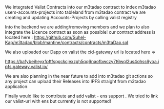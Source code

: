 We integrated Valist Contracts into our m3tadao contract to index m3tadao users-accounts-projects into tableland 
from m3tadao contract we are creating and updating Accounts-Projects by calling valist registry

Into the backend we are adding/removing members and we plan to also integrate the Licence contract as soon as possible!
our contract address is located here : https://github.com/Suhel-Kap/m3tadao/blob/mantine/contracts/contracts/m3taDao.sol

We also uploaded our Dapp on valist the cid-gateway url is located here =>

https://bafybeiheyxfpftfspgckcjexzgh5qq6naofbwczy7t6wql2us4ohss6yoa.ipfs.gateway.valist.io/

We are also planning in the near future to add into m3tadao git actions so any project can upload their Releases into IPFS straight from m3tadao application

Finally would like to contribute and add valist - ens support . We tried to link our valist-url with ens but currently is not supported!


